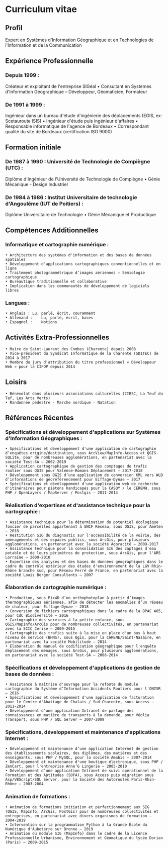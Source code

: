 # Curriculum vitae

## Profil
Expert en Systèmes d'Information Géographique et en Technologies de l'Information et de la Communication

## Expérience Professionnelle

### Depuis 1999 :
Créateur et exploitant de l'entreprise SIGéal
    • Consultant en Systèmes d'Information Géographique – Développeur, Géomaticien, Formateur
### De 1991 à 1999 :
Ingénieur dans un bureau d'étude d'ingénierie des déplacements (EGIS, ex-Scetauroute ISIS)
    • Ingénieur d'étude puis ingénieur d'affaires
    • Responsable informatique de l'agence de Bordeaux
    • Correspondant qualité du site de Bordeaux (certification ISO 9000)

## Formation initiale

### De 1987 à 1990 : Université de Technologie de Compiègne (UTC) :
Diplôme d'Ingénieur de l'Université de Technologie de Compiègne
    • Génie Mécanique - Design Industriel

### De 1984 à 1986 : Institut Universitaire de technologie d'Angoulême (IUT de Poitiers) :
Diplôme Universitaire de Technologie
    • Génie Mécanique et Productique

## Compétences Additionnelles

### Informatique et cartographie numérique :
    • Architecture des systèmes d'information et des bases de données spatiales
    • Développement d'applications cartographiques conventionnelles et en ligne
    • Traitement photogrammétrique d’images aériennes – Sémiologie cartographique
    • Bureautique traditionnelle et collaborative
    • Implication dans les communautés de développement de logiciels libres

### Langues :
    • Anglais :	Lu, parlé, écrit, couramment
    • Allemand :	Lu, parlé, écrit, bases
    • Espagnol :	Notions

## Activités Extra-Professionnelles

    • Maire de Saint-Laurent des Combes (Charente) depuis 2008
    • Vice-président du Syndicat Informatique de la Charente (SDITEC) de 2014 à 2017
    • Membre du jury d'attribution du titre professionnel « Développeur Web » pour la CIFOP depuis 2014

## Loisirs

    • Bénévolat dans plusieurs associations culturelles (CIRSC, La Teuf du Taf, Les Arts Verts)
    • Randonnée pédestre - Marche nordique - Natation

## Références Récentes

### Spécifications et développement d'applications sur Systèmes d'Information Géographiques :
    • Spécifications et développement d'une application de cartographie d’enquêtes origine/destination, sous ArcView/MapInfo-Access et QGIS-SQLite, pour de nombreuses agglomérations, en partenariat avec la société Test-SA – 2002-2019
    • Application cartographique de gestion des comptages de trafic routier sous QGIS pour Valence-Romans Déplacement – 2017-2018
    • Développement sous QGIS d’une application de conversion KML vers WLD d’informations de géoréférencement pour Eiffage-Dynae – 2017
    • Spécifications et développement d'une application web de recherche d'itinéraires pour piétons handicapés pour la CASQY / le CEREMH, sous PHP / OpenLayers / MapServer / Postgis – 2011-2014

### Réalisation d'expertises et d'assistance technique pour la cartographie :
    • Assistance technique pour la détermination du potentiel écologique foncier de parcelles appartenant à SNCF Réseau, sous QGIS, pour Améten – 2018
    • Restitution SIG du diagnostic sur l'accessibilité de la voirie, des aménagements et des espaces publics, sous ArcGis, pour plusieurs agglomérations, en partenariat avec la société Agoracité – 2009-2017
    • Assistance technique pour la consolidation SIG des captages d'eau potable et de leurs périmètres de protection, sous ArcGis, pour l'ARS Lorraine – 2009-2010
    • Expertise des analyses et des bases de données géographiques dans le cadre du contrôle extérieur des études d'environnement de la LGV Rhin-Rhône branche sud, pour Réseau Ferré de France, en partenariat avec la société Louis Berger Consultants – 2007

### Élaboration de cartographie numérique :
    • Production, sous Pix4D d’un orthophotoplan à partir d’images thermographiques aériennes, afin de détecter les anomalies d’un réseau de chaleur, pour Eiffage-Dynae – 2018
    • Conversion de fichiers cartographiques dans le cadre de la DPAC A65, pour CdC Biodiversité – 2016
    • Cartographie des services à la petite enfance, sous QGIS/MapInfo/ArcGis pour de nombreuses collectivités, en partenariat avec la SCIC Cerise – 2009-2015
    • Cartographie des trafics suite à la mise en place d'un bus à haut niveau de service (BHNS), sous Qgis, pour la CARENE/Saint-Nazaire, en partenariat avec la société Mobilitude – 2014
    • Élaboration du manuel de codification géographique pour l'enquête déplacement des ménages, sous ArcGis, pour plusieurs agglomérations, en partenariat avec la société Test-SA – 2008-2014

### Spécifications et développement d'applications de gestion de bases de données :
    • Assistance à maîtrise d'ouvrage pour la refonte du module cartographie du Système d’Information Accidents Routiers pour l'ONISR – 2016
    • Spécifications et développement d'une application de facturation pour le Centre d'Abattage de Chalais / Sud-Charente, sous Access – 2011-2014
    • Développement d’une application Intranet de partage des connaissances en matière de transports à la demande, pour Véolia Transport, sous PHP / SQL Server – 2007-2009

### Spécifications, développement et maintenance d'applications Internet :
    • Développement et maintenance d’une application Internet de gestion des établissements scolaires, des diplômes, des matières et des enseignants, sous PHP / MySQL, pour la société Amabis – 2007-2014
    • Développement et maintenance d'une boutique électronique, sous PHP / ZenCart, pour l'entreprise Anne’G Lingerie – 2005-2010
    • Développement d’une application Intranet de suivi opérationnel de la Formation et des Aptitudes (SOFA), sous Access puis migration sous Asp/VBScript/SQL Server, pour la Société des Autoroutes Paris-Rhin-Rhône – 2003-2004

### Animation de formations :
    • Animation de formations initiation et perfectionnement aux SIG (QGIS, MapInfo, ArcGis, PostGis) pour de nombreuses collectivités et entreprises, en partenariat avec divers organismes de formation – 2004-2019
    • Intervention sur la programmation Python à la Grande École du Numérique d'Aubeterre sur Dronne – 2019
    • Animation du module SIG (MapInfo) dans le cadre de la Licence Professionnelle Urbanisme, Environnement et Géomatique du lycée Dorian (Paris) – 2009-2015
